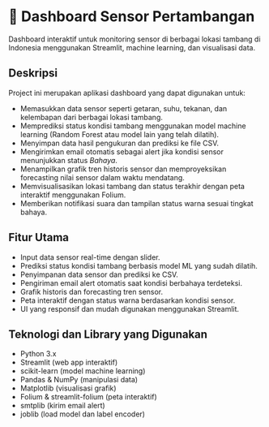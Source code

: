 # 🚨 Dashboard Sensor Pertambangan

Dashboard interaktif untuk monitoring sensor di berbagai lokasi tambang di Indonesia menggunakan Streamlit, machine learning, dan visualisasi data.

## Deskripsi

Project ini merupakan aplikasi dashboard yang dapat digunakan untuk:

- Memasukkan data sensor seperti getaran, suhu, tekanan, dan kelembapan dari berbagai lokasi tambang.
- Memprediksi status kondisi tambang menggunakan model machine learning (Random Forest atau model lain yang telah dilatih).
- Menyimpan data hasil pengukuran dan prediksi ke file CSV.
- Mengirimkan email otomatis sebagai alert jika kondisi sensor menunjukkan status *Bahaya*.
- Menampilkan grafik tren historis sensor dan memproyeksikan forecasting nilai sensor dalam waktu mendatang.
- Memvisualisasikan lokasi tambang dan status terakhir dengan peta interaktif menggunakan Folium.
- Memberikan notifikasi suara dan tampilan status warna sesuai tingkat bahaya.

## Fitur Utama

- Input data sensor real-time dengan slider.
- Prediksi status kondisi tambang berbasis model ML yang sudah dilatih.
- Penyimpanan data sensor dan prediksi ke CSV.
- Pengiriman email alert otomatis saat kondisi berbahaya terdeteksi.
- Grafik historis dan forecasting tren sensor.
- Peta interaktif dengan status warna berdasarkan kondisi sensor.
- UI yang responsif dan mudah digunakan menggunakan Streamlit.

## Teknologi dan Library yang Digunakan

- Python 3.x
- Streamlit (web app interaktif)
- scikit-learn (model machine learning)
- Pandas & NumPy (manipulasi data)
- Matplotlib (visualisasi grafik)
- Folium & streamlit-folium (peta interaktif)
- smtplib (kirim email alert)
- joblib (load model dan label encoder)

